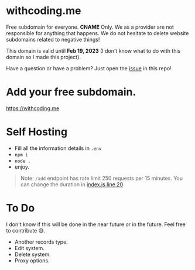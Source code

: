 # withcoding.me

Free subdomain for everyone. **CNAME** Only. We as a provider are not responsible for anything that happens. We do not hesitate to delete website subdomains related to negative things!

This domain is valid until **Feb 19, 2023** (I don't know what to do with this domain so I made this project).

Have a question or have a problem? Just open the [issue](https://github.com/JastinXyz/withcoding.me/issues) in this repo!

# Add your free subdomain.
https://withcoding.me

# Self Hosting
- Fill all the information details in `.env`
- `npm i`
- `node .`
- enjoy.
> Note: `/add` endpoint has rate limit 250 requests per 15 minutes. You can change the duration in [index.js line 20](https://github.com/JastinXyz/withcoding.me/blob/main/index.js#L20)


# To Do
I don't know if this will be done in the near future or in the future. Feel free to contribute 😅️.

- Another records type.
- Edit system.
- Delete system.
- Proxy options.
